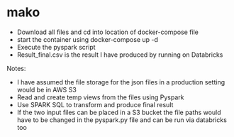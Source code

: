 # mako


- Download all files and cd into location of docker-compose file
- start the container using docker-compose up -d
- Execute the pyspark script
- Result_final.csv is the result I have produced by running on Databricks

Notes:
- I have assumed the file storage for the json files in a production setting would be in AWS S3
- Read and create temp views from the files using Pyspark
- Use SPARK SQL to transform and produce final result
- If the two input files can be placed in a S3 bucket the file paths would have to be changed in the pyspark.py file and can be run via databricks too
